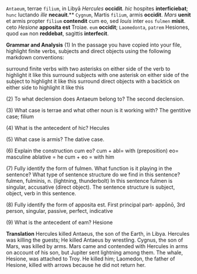 `Antaeum`, terrae `filium`, in Libyā *Hercules* **occidit**. *hic* hospites **interficiebat**; `hunc` luctando *ille* **necauit**.** `Cygnum`, Martis `filium`, armis **occidit**. *Mars* **uenit** et armis propter `filium` **contendit** cum eo, sed *Iouis* inter `eos` `fulmen` **misit**. ceto *Hesione* **apposita est** Troiae. `eum` **occidit**; `Laomedonta`, `patrem` Hesiones, quod `eam` non **reddebat**, sagittis **interfecit**.

**Grammar and Analysis**
(1) In the passage you have copied into your file, highlight finite verbs, subjects and direct objects using the following markdown conventions:

surround finite verbs with two asterisks on either side of the verb to highlight it like this
surround subjects with one asterisk on either side of the subject to highlight it like this
surround direct objects with a backtick on either side to highlight it like this

(2) To what declension does Antaeum belong to?
The second declension. 

(3) What case is terrae and what other noun is it working with?
The gentitive case; filium  

(4) What is the antecedent of hic?
Hecules 

(5) What case is armis?
The dative case.  

(6) Explain the construction cum eo?
cum + abl= with (preposition) eo= masculine ablative = he 
cum + eo = with him 

(7) Fully identify the form of fulmen. What function is it playing in the sentence? What type of sentence structure do we find in this sentence?
fulmen, fulminis, n. (lightning, thunderbolt) 
In this sentence fulmen is singular, accusative (direct object).
The sentence structure is subject, object, verb in this sentence. 

(8) Fully identify the form of apposita est.
First principal part- appōnō, 3rd person, singular, passive, perfect, indicative 

(9) What is the antecedent of eam?
Hesione 

**Translation**
Hercules killed Antaeus, the son of the Earth, in Libya. Hercules was killing the guests; He killed Antaeus by wrestling. Cygnus, the son of Mars, was killed by arms. Mars came and contended with Hercules in arms on account of his son, but Jupiter sent lightning among them. The whale, Hesione, was attached to Troy. He killed him; Laomedon, the father of Hesione, killed with arrows because he did not return her. 
